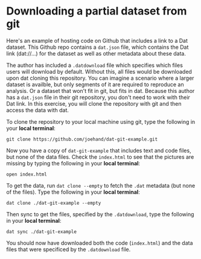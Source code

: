 # Downloading a partial dataset from git
Here's an example of hosting code on Github that includes a link to a Dat dataset. This Github repo contains a `dat.json` file, which contains the Dat link (dat://...) for the dataset as well as other metadata about these data. 

The author has included a `.datdownload` file which specifies which files users will download by default. Without this, all files would be downloaded upon dat cloning this repository. You can imagine a scenario where a larger dataset is availble, but only segments of it are required to reproduce an analysis. Or a dataset that won't fit in git, but fits in dat. Because this author has a `dat.json` file in their git repository, you don't need to work with their Dat link. In this exercise, you will clone the repository with git and then access the data with dat.

To clone the repository to your local machine using git, type the following in your **local terminal**:

```
git clone https://github.com/joehand/dat-git-example.git
```

Now you have a copy of `dat-git-example` that includes text and code files, but none of the data files. Check the `index.html` to see that the pictures are missing by typing the following in your **local terminal**:

```
open index.html
```

To get the data, run `dat clone --empty` to fetch the `.dat` metadata (but none of the files). Type the following in your **local terminal**: 

```
dat clone ./dat-git-example --empty
```

Then sync to get the files, specified by the `.datdownload`, type the following in your **local terminal**:

```
dat sync ./dat-git-example
```

You should now have downloaded both the code (`index.html`) and the data files that were specificed by the `.datdownload` file. 
